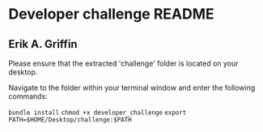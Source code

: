 # Developer challenge README
## Erik A. Griffin

Please ensure that the extracted 'challenge' folder is located on your desktop.

Navigate to the folder within your terminal window and enter the following commands:

`bundle install`
`chmod +x developer_challenge`
`export PATH=$HOME/Desktop/challenge:$PATH`
